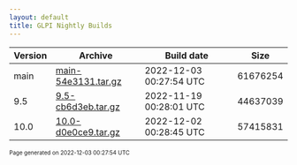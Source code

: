 ```yaml
---
layout: default
title: GLPI Nightly Builds
---
```


Version|Archive|Build date|Size
---|---|---|---
main|[main-54e3131.tar.gz](main-54e3131.tar.gz)|2022-12-03 00:27:54 UTC|61676254
9.5|[9.5-cb6d3eb.tar.gz](9.5-cb6d3eb.tar.gz)|2022-11-19 00:28:01 UTC|44637039
10.0|[10.0-d0e0ce9.tar.gz](10.0-d0e0ce9.tar.gz)|2022-12-02 00:28:45 UTC|57415831

<font size="1">Page generated on 2022-12-03 00:27:54 UTC</font>
